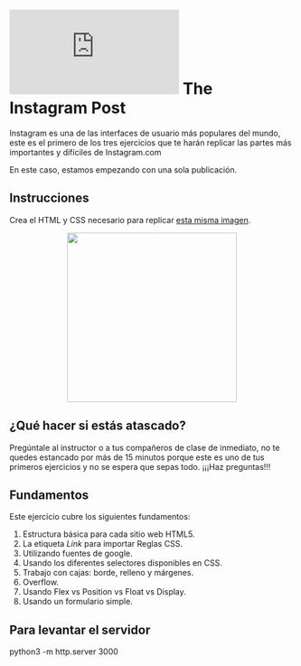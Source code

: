 # ![alt text](https://assets.breatheco.de/apis/img/images.php?blob&random&cat=icon&tags=breathecode,32)  The Instagram Post

Instagram es una de las interfaces de usuario más populares del mundo, este es el primero de los tres ejercicios que te harán replicar las partes más importantes y difíciles de Instagram.com

En este caso, estamos empezando con una sola publicación.

## Instrucciones

Crea el HTML y CSS necesario para replicar [esta misma imagen](https://github.com/breatheco-de/exercise-instagram-post/blob/master/preview.png?raw=true).

<p align="center"><img src="https://github.com/breatheco-de/exercise-instagram-post/blob/master/preview.png?raw=true" height="300" /></p>

## ¿Qué hacer si estás atascado?

Pregúntale al instructor o a tus compañeros de clase de inmediato, no te quedes estancado por más de 15 minutos porque este es uno de tus primeros ejercicios y no se espera que sepas todo. ¡¡¡Haz preguntas!!!

## Fundamentos
Este ejercicio cubre los siguientes fundamentos:
1. Estructura básica para cada sitio web HTML5.
2. La etiqueta *Link* para importar Reglas CSS.
3. Utilizando fuentes de google.
3. Usando los diferentes selectores disponibles en CSS.
4. Trabajo con cajas: borde, relleno y márgenes.
5. Overflow.
6. Usando Flex vs Position vs Float vs Display.
7. Usando un formulario simple.

## Para levantar el servidor

 python3 -m http.server 3000 

